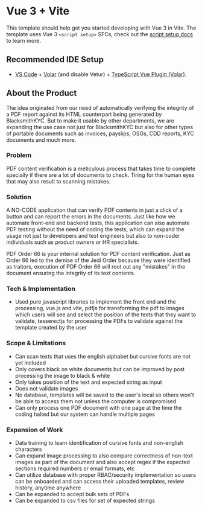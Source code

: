 # Vue 3 + Vite

This template should help get you started developing with Vue 3 in Vite. The template uses Vue 3 `<script setup>` SFCs, check out the [script setup docs](https://v3.vuejs.org/api/sfc-script-setup.html#sfc-script-setup) to learn more.

## Recommended IDE Setup

- [VS Code](https://code.visualstudio.com/) + [Volar](https://marketplace.visualstudio.com/items?itemName=Vue.volar) (and disable Vetur) + [TypeScript Vue Plugin (Volar)](https://marketplace.visualstudio.com/items?itemName=Vue.vscode-typescript-vue-plugin).


## About the Product

The idea originated from our need of automatically verifying the integrity of a PDF report against its HTML counterpart being generated by BlacksmithKYC. But to make it usable by other departments, we are expanding the use case not just for BlacksmithKYC but also for other types of portable documents such as invoices, payslips, OSGs, CDD reports, KYC documents and much more.

### Problem
PDF content verification is a meticulous process that takes time to complete specially if there are a lot of documents to check. Tiring for the human eyes that may also result to scanning mistakes.

### Solution
A NO-CODE application that can verify PDF contents in just a click of a button and can report the errors in the documents. Just like how we automate front-end and backend tests, this application can also automate PDF testing without the need of coding the tests, which can expand the usage not just to developers and test engineers but also to non-coder individuals such as product owners or HR specialists.

PDF Order 66 is your internal solution for PDF content verification. Just as Order 66 led to the demise of the Jedi Order because they were identified as traitors, execution of PDF Order 66 will root out any "mistakes" in the document ensuring the integrity of its text contents.

### Tech & Implementation
- Used pure javascript libraries to implement the front end and the processing, vue.js and vite, pdfjs for transforming the pdf to images which users will see and select the position of the texts that they want to validate, tesserectjs for processing the PDFs to validate against the template created by the user

### Scope & Limitations
- Can scan texts that uses the english alphabet but cursive fonts are not yet included
- Only covers black on white documents but can be improved by post processing the image to black & white
- Only takes position of the text and expected string as input
- Does not validate images
- No database, templates will be saved to the user's local so others won't be able to access them not unless the computer is compromised
- Can only process one PDF document with one page at the time the coding halted but our system can handle multiple pages

### Expansion of Work
- Data training to learn identification of cursive fonts and non-english characters
- Can expand image processing to also compare correctness of non-text images as part of the document and also accept regex if the expected sections required numbers or email formats, etc
- Can utilize database with proper RBAC/security implementation so users can be onboarded and can access their uploaded templates, review history, anytime anywhere
- Can be expanded to accept bulk sets of PDFs
- Can be expanded to csv files for set of expected strings